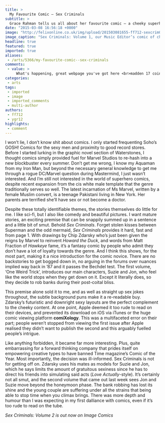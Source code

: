 ```yaml
---
title: >
  My Favourite Comic – Sex Criminals
subtitle: >
  Grace Rahman tells us all about her favourite comic – a cheeky superhero romp
date: "2015-03-08 16:56:18 +0000"
image: "http://felixonline.co.uk/img/upload/201503081655-ff712-sexcrim01a-reg.jpg"
image_caption: "Sex Criminals: Volume 1, our Music Editor’s comic of choice"
headline: true
featured: true
imported: true
aliases:
 - /arts/5366/my-favourite-comic--sex-criminals
comments:
 - value: >
     What's happening, great webpage you've got here <br>madden 17 coins http://www.kanya.christalways.com/item/3398,Thanks regarding delivering these kinds of well put together info <br>madden 17 http://hundetreff.hunde4um.com/t1569f2015-buy-NFL-coins-Madden-Teams.html#msg2194
categories:
 - arts
tags:
 - imported
 - image
 - imported_comments
 - multi-author
authors:
 - ff712
 - ygr12
highlights:
 - comment
---
```


I won’t lie, I don’t know shit about comics. I only started frequenting Soho’s GOSH! Comics for the sexy men and proximity to good record stores. Before I started lurking in the graphic novel section of Waterstones, I thought comics simply provided fuel for Marvel Studios to re-hash into a new blockbuster every summer. Don’t get me wrong, I know my Aquaman from my Iron Man, but beyond the necessary general knowledge to get me through a rogue DC/Marvel question during Mastermind, I just wasn’t interested. And I’m still not interested in the world of superhero comics, despite recent expansion from the cis white male template that the genre traditionally serves so well. The latest incarnation of Ms Marvel, written by a female Muslim convert, is a teenage Pakistani living in New York. Her parents are terrified she’ll have sex or not become a doctor.

Despite these totally identifiable themes, the stories themselves do little for me. I like sci-fi, but I also like comedy and beautiful pictures. I want mature stories, an exciting premise that can be snappily summed up in a sentence and a little bit of smut. Behold _Sex Criminals_. Forget stolen kisses between Superman and the odd mermaid, _Sex Criminals_ provides it hard, fast and from page 1. With drawings by Chip Zdarsky who’s just been given the reigns by Marvel to reinvent _Howard the Duck_, and words from Matt Fraction of _Hawkeye_ fame, it’s a fantasy comic by people who admit they don’t have a lot of loyalty towards the genre. And I think this shows, for the most part, making it a nice introduction for the comic novice. There are no backstories to get bogged down in, no arguing in the forums over nuances implied way back in ’87 and it passes the Bechdel test. The first volume, ‘One Weird Trick’, introduces our main characters, Suzie and Jon, who feel like the world stops when they get down on it. Except it literally does, so they decide to rob banks during their post-coital bliss.

This premise alone sold it to me, and as well as straight up sex jokes throughout, the subtle background puns make it a re-readable buy. Zdarsky’s futuristic and downright sexy layouts are the perfect complement to the cheeky content. At one point, Apple deemed it too rude to read on their devices, and prevented its download on iOS via iTunes or the huge comic viewing platform __comiXology__. This was a multifaceted error on their part; people weren’t stopped from viewing the first issue after Apple realised they didn’t want to publish the second and this arguably fuelled people’s intrigue.

Like anything forbidden, it became far more interesting. Plus, quite embarrassing for a forward thinking company that prides itself on empowering creative types to have banned Time magazine’s Comic of the Year. Most importantly, the decision was ill-informed. Sex Criminals is not for getting off on. Zdarsky uses his mates as models for Suzie and Jon, which he says limits the amount of gratuitous sexiness since he has to direct his friends into simulating said acts (_Love Actually_-style). It’s certainly not all smut, and the second volume that came out last week sees Jon and Suzie move beyond the honeymoon phase. The bank robbing has lost its shine and the young couple are suffering under all the strains that being able to stop time when you climax brings. There was more depth and humour than I was expecting in my first dalliance with comics, even if it’s too rude to read on the tube.

_Sex Criminals: Volume 2 is out now on Image Comics_
